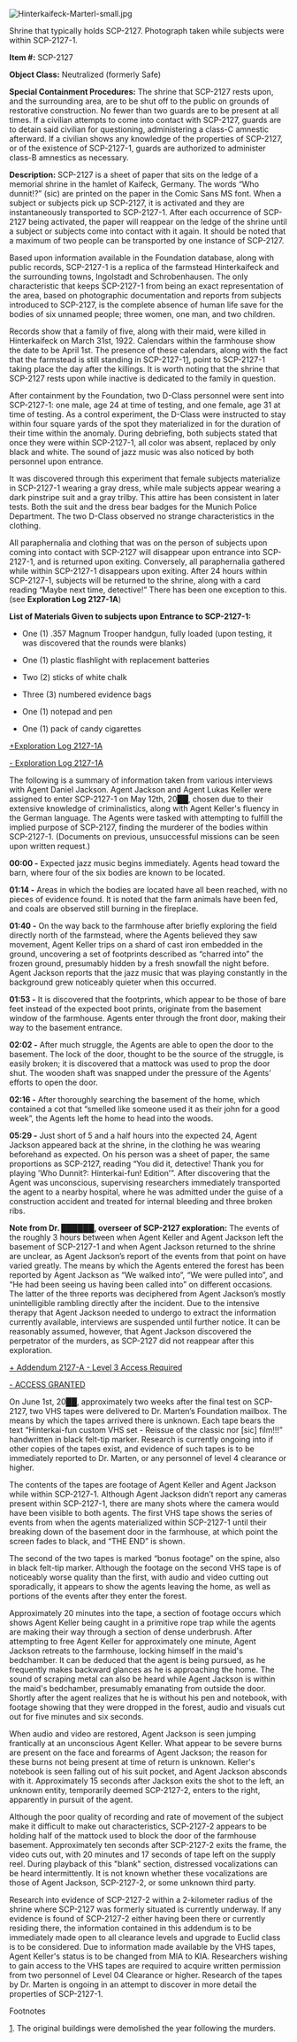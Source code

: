 ![Hinterkaifeck-Marterl-small.jpg](http://scp-wiki.wdfiles.com/local--files/scp-2127/Hinterkaifeck-Marterl-small.jpg)

Shrine that typically holds SCP-2127. Photograph taken while subjects were within SCP-2127-1.

**Item #:** SCP-2127

**Object Class:** Neutralized (formerly Safe)

**Special Containment Procedures:** The shrine that SCP-2127 rests upon, and the surrounding area, are to be shut off to the public on grounds of restorative construction. No fewer than two guards are to be present at all times. If a civilian attempts to come into contact with SCP-2127, guards are to detain said civilian for questioning, administering a class-C amnestic afterward. If a civilian shows any knowledge of the properties of SCP-2127, or of the existence of SCP-2127-1, guards are authorized to administer class-B amnestics as necessary.

**Description:** SCP-2127 is a sheet of paper that sits on the ledge of a memorial shrine in the hamlet of Kaifeck, Germany. The words “Who dunnit!?” (sic) are printed on the paper in the Comic Sans MS font. When a subject or subjects pick up SCP-2127, it is activated and they are instantaneously transported to SCP-2127-1. After each occurrence of SCP-2127 being activated, the paper will reappear on the ledge of the shrine until a subject or subjects come into contact with it again. It should be noted that a maximum of two people can be transported by one instance of SCP-2127.

Based upon information available in the Foundation database, along with public records, SCP-2127-1 is a replica of the farmstead Hinterkaifeck and the surrounding towns, Ingolstadt and Schrobenhausen. The only characteristic that keeps SCP-2127-1 from being an exact representation of the area, based on photographic documentation and reports from subjects introduced to SCP-2127, is the complete absence of human life save for the bodies of six unnamed people; three women, one man, and two children.

Records show that a family of five, along with their maid, were killed in Hinterkaifeck on March 31st, 1922. Calendars within the farmhouse show the date to be April 1st. The presence of these calendars, along with the fact that the farmstead is still standing in SCP-2127-1[1](javascript:;), point to SCP-2127-1 taking place the day after the killings. It is worth noting that the shrine that SCP-2127 rests upon while inactive is dedicated to the family in question.

After containment by the Foundation, two D-Class personnel were sent into SCP-2127-1: one male, age 24 at time of testing, and one female, age 31 at time of testing. As a control experiment, the D-Class were instructed to stay within four square yards of the spot they materialized in for the duration of their time within the anomaly. During debriefing, both subjects stated that once they were within SCP-2127-1, all color was absent, replaced by only black and white. The sound of jazz music was also noticed by both personnel upon entrance.

It was discovered through this experiment that female subjects materialize in SCP-2127-1 wearing a gray dress, while male subjects appear wearing a dark pinstripe suit and a gray trilby. This attire has been consistent in later tests. Both the suit and the dress bear badges for the Munich Police Department. The two D-Class observed no strange characteristics in the clothing.

All paraphernalia and clothing that was on the person of subjects upon coming into contact with SCP-2127 will disappear upon entrance into SCP-2127-1, and is returned upon exiting. Conversely, all paraphernalia gathered while within SCP-2127-1 disappears upon exiting. After 24 hours within SCP-2127-1, subjects will be returned to the shrine, along with a card reading “Maybe next time, detective!” There has been one exception to this. (see **Exploration Log 2127-1A**)

**List of Materials Given to subjects upon Entrance to SCP-2127-1:**

*   One (1) .357 Magnum Trooper handgun, fully loaded (upon testing, it was discovered that the rounds were blanks)

*   One (1) plastic flashlight with replacement batteries

*   Two (2) sticks of white chalk

*   Three (3) numbered evidence bags

*   One (1) notepad and pen

*   One (1) pack of candy cigarettes

[+Exploration Log 2127-1A](javascript:;)

[\- Exploration Log 2127-1A](javascript:;)

The following is a summary of information taken from various interviews with Agent Daniel Jackson. Agent Jackson and Agent Lukas Keller were assigned to enter SCP-2127-1 on May 12th, 20██, chosen due to their extensive knowledge of criminalistics, along with Agent Keller's fluency in the German language. The Agents were tasked with attempting to fulfill the implied purpose of SCP-2127, finding the murderer of the bodies within SCP-2127-1. (Documents on previous, unsuccessful missions can be seen upon written request.)

**00:00 -** Expected jazz music begins immediately. Agents head toward the barn, where four of the six bodies are known to be located.

**01:14 -** Areas in which the bodies are located have all been reached, with no pieces of evidence found. It is noted that the farm animals have been fed, and coals are observed still burning in the fireplace.

**01:40 -** On the way back to the farmhouse after briefly exploring the field directly north of the farmstead, where the Agents believed they saw movement, Agent Keller trips on a shard of cast iron embedded in the ground, uncovering a set of footprints described as “charred into” the frozen ground, presumably hidden by a fresh snowfall the night before. Agent Jackson reports that the jazz music that was playing constantly in the background grew noticeably quieter when this occurred.

**01:53 -** It is discovered that the footprints, which appear to be those of bare feet instead of the expected boot prints, originate from the basement window of the farmhouse. Agents enter through the front door, making their way to the basement entrance.

**02:02 -** After much struggle, the Agents are able to open the door to the basement. The lock of the door, thought to be the source of the struggle, is easily broken; it is discovered that a mattock was used to prop the door shut. The wooden shaft was snapped under the pressure of the Agents’ efforts to open the door.

**02:16 -** After thoroughly searching the basement of the home, which contained a cot that “smelled like someone used it as their john for a good week”, the Agents left the home to head into the woods.

**05:29 -** Just short of 5 and a half hours into the expected 24, Agent Jackson appeared back at the shrine, in the clothing he was wearing beforehand as expected. On his person was a sheet of paper, the same proportions as SCP-2127, reading “You did it, detective! Thank you for playing 'Who Dunnit?: Hinterkai-fun! Edition’”. After discovering that the Agent was unconscious, supervising researchers immediately transported the agent to a nearby hospital, where he was admitted under the guise of a construction accident and treated for internal bleeding and three broken ribs.

**Note from Dr. ██████, overseer of SCP-2127 exploration:** The events of the roughly 3 hours between when Agent Keller and Agent Jackson left the basement of SCP-2127-1 and when Agent Jackson returned to the shrine are unclear, as Agent Jackson’s report of the events from that point on have varied greatly. The means by which the Agents entered the forest has been reported by Agent Jackson as “We walked into”, “We were pulled into”, and “He had been seeing us having been called into” on different occasions. The latter of the three reports was deciphered from Agent Jackson’s mostly unintelligible rambling directly after the incident. Due to the intensive therapy that Agent Jackson needed to undergo to extract the information currently available, interviews are suspended until further notice. It can be reasonably assumed, however, that Agent Jackson discovered the perpetrator of the murders, as SCP-2127 did not reappear after this exploration.

[+ Addendum 2127-A - Level 3 Access Required](javascript:;)

[\- ACCESS GRANTED](javascript:;)

On June 1st, 20██, approximately two weeks after the final test on SCP-2127, two VHS tapes were delivered to Dr. Marten’s Foundation mailbox. The means by which the tapes arrived there is unknown. Each tape bears the text “Hinterkai-fun custom VHS set - Reissue of the classic nor \[sic\] film!!!” handwritten in black felt-tip marker. Research is currently ongoing into if other copies of the tapes exist, and evidence of such tapes is to be immediately reported to Dr. Marten, or any personnel of level 4 clearance or higher.

The contents of the tapes are footage of Agent Keller and Agent Jackson while within SCP-2127-1. Although Agent Jackson didn’t report any cameras present within SCP-2127-1, there are many shots where the camera would have been visible to both agents. The first VHS tape shows the series of events from when the agents materialized within SCP-2127-1 until their breaking down of the basement door in the farmhouse, at which point the screen fades to black, and “THE END” is shown.

The second of the two tapes is marked “bonus footage” on the spine, also in black felt-tip marker. Although the footage on the second VHS tape is of noticeably worse quality than the first, with audio and video cutting out sporadically, it appears to show the agents leaving the home, as well as portions of the events after they enter the forest.

Approximately 20 minutes into the tape, a section of footage occurs which shows Agent Keller being caught in a primitive rope trap while the agents are making their way through a section of dense underbrush. After attempting to free Agent Keller for approximately one minute, Agent Jackson retreats to the farmhouse, locking himself in the maid's bedchamber. It can be deduced that the agent is being pursued, as he frequently makes backward glances as he is approaching the home. The sound of scraping metal can also be heard while Agent Jackson is within the maid's bedchamber, presumably emanating from outside the door. Shortly after the agent realizes that he is without his pen and notebook, with footage showing that they were dropped in the forest, audio and visuals cut out for five minutes and six seconds.

When audio and video are restored, Agent Jackson is seen jumping frantically at an unconscious Agent Keller. What appear to be severe burns are present on the face and forearms of Agent Jackson; the reason for these burns not being present at time of return is unknown. Keller's notebook is seen falling out of his suit pocket, and Agent Jackson absconds with it. Approximately 15 seconds after Jackson exits the shot to the left, an unknown entity, temporarily deemed SCP-2127-2, enters to the right, apparently in pursuit of the agent.

Although the poor quality of recording and rate of movement of the subject make it difficult to make out characteristics, SCP-2127-2 appears to be holding half of the mattock used to block the door of the farmhouse basement. Approximately ten seconds after SCP-2127-2 exits the frame, the video cuts out, with 20 minutes and 17 seconds of tape left on the supply reel. During playback of this "blank" section, distressed vocalizations can be heard intermittently. It is not known whether these vocalizations are those of Agent Jackson, SCP-2127-2, or some unknown third party.

Research into evidence of SCP-2127-2 within a 2-kilometer radius of the shrine where SCP-2127 was formerly situated is currently underway. If any evidence is found of SCP-2127-2 either having been there or currently residing there, the information contained in this addendum is to be immediately made open to all clearance levels and upgrade to Euclid class is to be considered. Due to information made available by the VHS tapes, Agent Keller's status is to be changed from MIA to KIA. Researchers wishing to gain access to the VHS tapes are required to acquire written permission from two personnel of Level 04 Clearance or higher. Research of the tapes by Dr. Marten is ongoing in an attempt to discover in more detail the properties of SCP-2127-1.

Footnotes

[1](javascript:;). The original buildings were demolished the year following the murders.